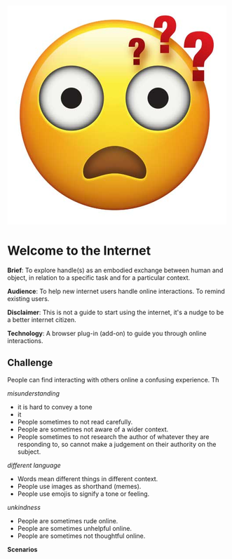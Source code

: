 
![Confused Face](../images/ConfusedEmoji.jpg)

# Welcome to the Internet

**Brief**: To explore handle(s) as an embodied exchange between human and object, in relation to a specific task and for a particular context.

**Audience**: To help new internet users handle online interactions. To remind existing users.

**Disclaimer**: This is not a guide to start using the internet, it's a nudge to be a better internet citizen.

**Technology**: A browser plug-in (add-on) to guide you through online interactions.

## Challenge

People can find interacting with others online a confusing experience. Th

*misunderstanding*
* it is hard to convey a tone
* it 
* People sometimes to not read carefully.
* People are sometimes not aware of a wider context.
* People sometimes to not research the author of whatever they are responding to, so cannot make a judgement on their authority on the subject.

*different language*
* Words mean different things in different context.
* People use images as shorthand (memes).
* People use emojis to signify a tone or feeling.

*unkindness*
* People are sometimes rude online.
* People are sometimes unhelpful online.
* People are sometimes not thoughtful online.

**Scenarios** 
